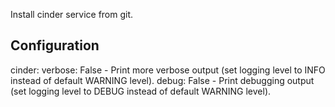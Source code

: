 Install cinder service from git.

Configuration
-------------

cinder:
  verbose: False
    - Print more verbose output (set logging level to INFO instead of default WARNING level).
  debug: False
    - Print debugging output (set logging level to DEBUG instead of default WARNING level).
